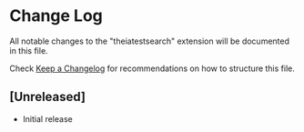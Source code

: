 # Change Log

All notable changes to the "theiatestsearch" extension will be documented in this file.

Check [Keep a Changelog](http://keepachangelog.com/) for recommendations on how to structure this file.

## [Unreleased]

- Initial release